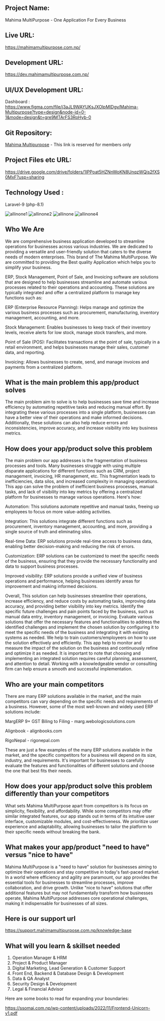 Project Name:
------------
Mahima MultiPurpose - One Application For Every Business

Live URL: 
------------
https://mahimamultipurpose.com.np/

Development URL:
------------
https://dev.mahimamultipurpose.com.np/

UI/UX Development URL:
------------
Dashboard : https://www.figma.com/file/j3aJL9WAYUKsJXOlpMIDgv/Mahima-Multipurpose?type=design&node-id=0-1&mode=design&t=gre9MTArFS3RoHyb-0 <br>

 Git Repository: 
------------
<a href = "https://github.com/Lafa0x9-Hackathon/mahima-multipurpose" target="_blank">Mahima Multipurpose</a> - This link is reserved for members only

Project Files etc URL:
------------
https://drive.google.com/drive/folders/1IPPoat5HZNnWoKN8UnqzWQis2fXS0MxF?usp=sharing

Technology Used :
------------
Laravel-9 (php-8.1)

<img src="https://github.com/Lafa0x9-Hackathon/lafa0x9/blob/main/projects/1.jpg" alt="allinone1" />

<img src="https://github.com/Lafa0x9-Hackathon/lafa0x9/blob/main/projects/2.jpg" alt="allinone2" />

<img src="https://camo.envatousercontent.com/40a5763a895296f7a3e1193811aa3a0463d5d90d/68747470733a2f2f756c74696d617465666f73746572732e636f6d2f77702d636f6e74656e742f75706c6f6164732f323032302f30332f556c74696d6174652d504f532d6f6e652d736f6674776172652d666f722d65766572792d627573696e6573732e706e67" alt="allinone" />

<img src="https://github.com/Lafa0x9-Hackathon/lafa0x9/blob/main/projects/4.jpg" alt="allinone4" />


Who We Are
--------------

We are comprehensive business application developed to streamline operations for businesses across various industries. We are dedicated to providing a versatile and user-friendly solution that caters to the diverse needs of modern enterprises. This brand of The Mahima MultiPurpose. We are committed to providing the Best quality Application which helps you to simplify your business.

ERP, Stock Management, Point of Sale, and Invoicing software are solutions that are designed to help businesses streamline and automate various processes related to their operations and accounting. These solutions are typically integrated and offer a centralized platform to manage key functions such as:

ERP (Enterprise Resource Planning): Helps manage and optimize the various business processes such as procurement, manufacturing, inventory management, accounting, and more.

Stock Management: Enables businesses to keep track of their inventory levels, receive alerts for low stock, manage stock transfers, and more.

Point of Sale (POS): Facilitates transactions at the point of sale, typically in a retail environment, and helps businesses manage their sales, customer data, and reporting.

Invoicing: Allows businesses to create, send, and manage invoices and payments from a centralized platform.



What is the main problem this app/product solves
--------------

The main problem aim to solve is to help businesses save time and increase efficiency by automating repetitive tasks and reducing manual effort. By integrating these various processes into a single platform, businesses can have a better view of their operations and make informed decisions. Additionally, these solutions can also help reduce errors and inconsistencies, improve accuracy, and increase visibility into key business metrics.



How does your app/product solve this problem
--------------

The main problem our app addresses is the fragmentation of business processes and tools. Many businesses struggle with using multiple disparate applications for different functions such as CRM, project management, invoicing, HR management, etc. This fragmentation leads to inefficiencies, data silos, and increased complexity in managing operations. This app can solve the problem of inefficient business processes, manual tasks, and lack of visibility into key metrics by offering a centralized platform for businesses to manage various operations. Here's how:

Automation: This solutions automate repetitive and manual tasks, freeing up employees to focus on more value-adding activities.

Integration: This solutions integrate different functions such as procurement, inventory management, accounting, and more, providing a single source of truth and eliminating silos.

Real-time Data: ERP solutions provide real-time access to business data, enabling better decision-making and reducing the risk of errors.

Customization: ERP solutions can be customized to meet the specific needs of the business, ensuring that they provide the necessary functionality and data to support business processes.

Improved visibility: ERP solutions provide a unified view of business operations and performance, helping businesses identify areas for improvement and making informed decisions.

Overall, This solution can help businesses streamline their operations, increase efficiency, and reduce costs by automating tasks, improving data accuracy, and providing better visibility into key metrics. Identify the specific future challenges and pain points faced by the business, such as manual data entry, inventory management, or invoicing. Evaluate various solutions that offer the necessary features and functionalities to address the identified challenges and implement the chosen solution by configuring it to meet the specific needs of the business and integrating it with existing systems as needed. We help to train customers/employeers on how to use the solution effectively and efficiently. This app help to monitor and measure the impact of the solution on the business and continuously refine and optimize it as needed. It is important to note that choosing and implementing an integrated solution requires careful planning, assessment, and attention to detail. Working with a knowledgeable vendor or consulting firm can help ensure a smooth and successful implementation.



Who are your main competitors
--------------

There are many ERP solutions available in the market, and the main competitors can vary depending on the specific needs and requirements of a business. However, some of the most well-known and widely used ERP solutions include:

MargERP 9+ GST Biling to Filing - marg.webologicsolutions.com

Alignbook - alignbooks.com

RigoNepal - rigonepal.com

These are just a few examples of the many ERP solutions available in the market, and the specific competitors for a business will depend on its size, industry, and requirements. It's important for businesses to carefully evaluate the features and functionalities of different solutions and choose the one that best fits their needs.



How does your app/product solve this problem differently than your competitors
--------------

What sets Mahima MultiPurpose apart from competitors is its focus on simplicity, flexibility, and affordability. While some competitors may offer similar integrated features, our app stands out in terms of its intuitive user interface, customizable modules, and cost-effectiveness. We prioritize user experience and adaptability, allowing businesses to tailor the platform to their specific needs without breaking the bank.


What makes your app/product "need to have" versus "nice to have"
--------------

Mahima MultiPurpose is a "need to have" solution for businesses aiming to optimize their operations and stay competitive in today's fast-paced market. In a world where efficiency and agility are paramount, our app provides the essential tools for businesses to streamline processes, improve collaboration, and drive growth. Unlike "nice to have" solutions that offer additional features but may not fundamentally transform how businesses operate, Mahima MultiPurpose addresses core operational challenges, making it indispensable for businesses of all sizes.



Here is our support url
----------------------------

https://support.mahimamultipurpose.com.np/knowledge-base


What will you learn & skillset needed
---------------------

1. Operation Manager & HRM
2. Project & Product Manager
3. Digital Marketing, Lead Generation & Customer Support
4. Front End, Backend & Database Design & Development
5. Data & QA Analyst
6. Security Design & Development
7. Legal & Financial Advisor  




Here are some books to read for expanding your boundaries:

https://ssomai.com.np/wp-content/uploads/2022/11/Frontend-Unicorn-v1.pdf

